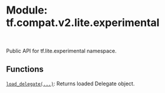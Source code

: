 <div itemscope itemtype="http://developers.google.com/ReferenceObject">
<meta itemprop="name" content="tf.compat.v2.lite.experimental" />
<meta itemprop="path" content="Stable" />
</div>

# Module: tf.compat.v2.lite.experimental


<table class="tfo-notebook-buttons tfo-api" align="left">
</table>



Public API for tf.lite.experimental namespace.



## Functions

[`load_delegate(...)`](../../../../tf/lite/experimental/load_delegate.md): Returns loaded Delegate object.

